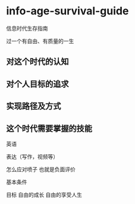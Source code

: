 # info-age-survival-guide
信息时代生存指南


过一个有自由、有质量的一生


## 对这个时代的认知


## 对个人目标的追求

## 实现路径及方式


## 这个时代需要掌握的技能

英语


表达（写作，视频等）


怎么应对喷子 也就是负面评价




基本条件

目标   自由的成长  自由的享受人生
